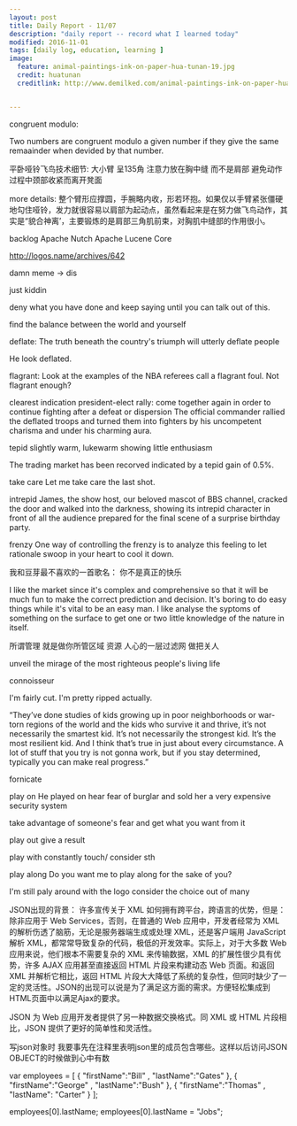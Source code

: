 ```yaml
---
layout: post
title: Daily Report - 11/07
description: "daily report -- record what I learned today"
modified: 2016-11-01
tags: [daily log, education, learning ]
image:
  feature: animal-paintings-ink-on-paper-hua-tunan-19.jpg
  credit: huatunan
  creditlink: http://www.demilked.com/animal-paintings-ink-on-paper-hua-tunan/


---
```


congruent modulo:

Two numbers are congruent modulo a given number if they give the same remaainder when devided by that number.


平卧哑铃飞鸟技术细节:
大小臂 呈135角 注意力放在胸中缝 而不是肩部 避免动作过程中颈部收紧而离开凳面

more details:
整个臂形应撑圆，手腕略内收，形若环抱。如果仅以手臂紧张僵硬地勾住哑铃，发力就很容易以肩部为起动点，虽然看起来是在努力做飞鸟动作，其实是“貌合神离’，主要锻炼的是肩部三角肌前束，对胸肌中缝部的作用很小。

backlog
Apache Nutch
Apache Lucene Core


http://logos.name/archives/642

damn meme -> dis

just kiddin

deny what you have done and keep saying until you can talk out of this.

find the balance between the world and yourself


deflate:
The truth beneath the country's triumph will utterly deflate people

He look deflated.

flagrant:
Look at the examples of the NBA referees call a flagrant foul.
Not flagrant enough?

clearest indication
president-elect
rally:
come together again in order to continue fighting after a defeat or dispersion
The official commander rallied the deflated troops and turned them into fighters by his uncompetent charisma and under his charming aura.

tepid
slightly warm, lukewarm
showing little enthusiasm

The trading market has been recorved indicated by a tepid gain of 0.5%.

take care
Let me take care the last shot.

intrepid
James, the show host, our beloved mascot of BBS channel, cracked the door and walked into the darkness, showing its intrepid character in front of all the audience prepared for the final scene of a surprise birthday party.

frenzy
One way of controlling the frenzy is to analyze this feeling to let rationale swoop in your heart to cool it down.

我和豆芽最不喜欢的一首歌名： 你不是真正的快乐

I like the market since it's complex and comprehensive so that it will be much fun to make the correct prediction and decision. It's boring to do easy things while it's vital to be an easy man.
I like analyse the syptoms of something on the surface to get one or two little knowledge of the nature in itself.

所谓管理 就是做你所管区域 资源 人心的一层过滤网 做把关人

unveil the mirage of the most righteous people's living life

connoisseur

I'm fairly cut. I'm pretty ripped actually.

“They’ve done studies of kids growing up in poor neighborhoods or war-torn regions of the world and the kids who survive it and thrive, it’s not necessarily the smartest kid. It’s not necessarily the strongest kid. It’s the most resilient kid. And I think that’s true in just about every circumstance. A lot of stuff that you try is not gonna work, but if you stay determined, typically you can make real progress.” 

fornicate

play on 
He played on hear fear of burglar and sold her a very expensive security system

take advantage of someone's fear and get what you want from it

play out
give a result

play with
constantly touch/ consider sth

play along
Do you want me to play along for the sake of you?

I'm still paly around with the logo
consider the choice out of many

JSON出现的背景：
许多宣传关于 XML 如何拥有跨平台，跨语言的优势，但是：除非应用于 Web Services，否则，在普通的 Web 应用中，开发者经常为 XML 的解析伤透了脑筋，无论是服务器端生成或处理 XML，还是客户端用 JavaScript 解析 XML，都常常导致复杂的代码，极低的开发效率。实际上，对于大多数 Web 应用来说，他们根本不需要复杂的 XML 来传输数据，XML 的扩展性很少具有优势，许多 AJAX 应用甚至直接返回 HTML 片段来构建动态 Web 页面。和返回 XML 并解析它相比，返回 HTML 片段大大降低了系统的复杂性，但同时缺少了一定的灵活性。JSON的出现可以说是为了满足这方面的需求。方便轻松集成到HTML页面中以满足Ajax的要求。

JSON 为 Web 应用开发者提供了另一种数据交换格式。同 XML 或 HTML 片段相比，JSON 提供了更好的简单性和灵活性。

写json对象时 我要事先在注释里表明json里的成员包含哪些。这样以后访问JSON OBJECT的时候做到心中有数

var employees = [
{ "firstName":"Bill" , "lastName":"Gates" },
{ "firstName":"George" , "lastName":"Bush" },
{ "firstName":"Thomas" , "lastName": "Carter" }
];

employees[0].lastName;
employees[0].lastName = "Jobs";